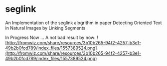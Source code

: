 # seglink
An Implementation of the seglink alogrithm in paper Detecting Oriented Text in Natural Images by Linking Segments

In Progress Now ...
A not bad result by now:
![http://fromwiz.com/share/resources/3b10b265-94f2-4257-b3e1-49b2b0fcd789/index_files/1557389524.png](http://fromwiz.com/share/resources/3b10b265-94f2-4257-b3e1-49b2b0fcd789/index_files/1557389524.png)

